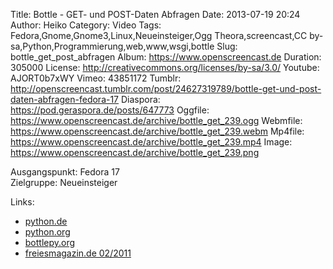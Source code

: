 Title: Bottle - GET- und POST-Daten Abfragen
Date: 2013-07-19 20:24
Author: Heiko
Category: Video
Tags: Fedora,Gnome,Gnome3,Linux,Neueinsteiger,Ogg Theora,screencast,CC by-sa,Python,Programmierung,web,www,wsgi,bottle
Slug: bottle_get_post_abfragen
Album: https://www.openscreencast.de
Duration: 305000
License: http://creativecommons.org/licenses/by-sa/3.0/
Youtube: AJORT0b7xWY
Vimeo: 43851172
Tumblr: http://openscreencast.tumblr.com/post/24627319789/bottle-get-und-post-daten-abfragen-fedora-17
Diaspora: https://pod.geraspora.de/posts/647773
Oggfile: https://www.openscreencast.de/archive/bottle_get_239.ogg
Webmfile: https://www.openscreencast.de/archive/bottle_get_239.webm
Mp4file: https://www.openscreencast.de/archive/bottle_get_239.mp4
Image: https://www.openscreencast.de/archive/bottle_get_239.png

Ausgangspunkt: Fedora 17  
Zielgruppe: Neueinsteiger  

Links:

  * [python.de](http://www.python.de "Link zu Python.de")
  * [python.org](http://www.python.org "Link zu Python.org")
  * [bottlepy.org](http://bottlepy.org "Link zu bottlepy.org")
  * [freiesmagazin.de 02/2011](http://www.freiesmagazin.de/freiesMagazin-2011-02 "Link zu freiesmagazin.de")

